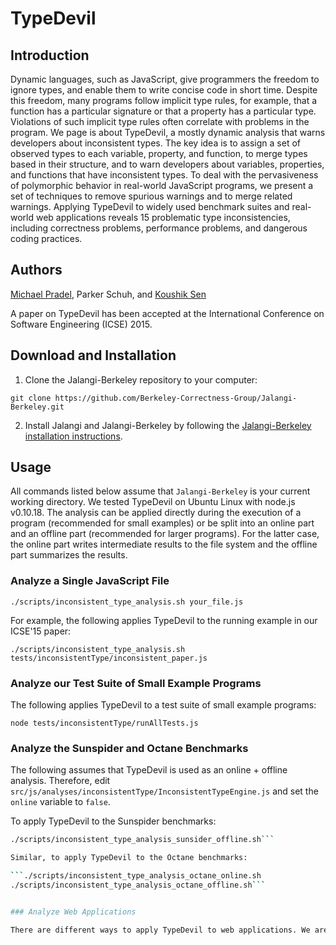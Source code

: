TypeDevil
=========

## Introduction

Dynamic languages, such as JavaScript, give programmers the freedom to ignore types, and enable them to write concise code in short time. Despite this freedom, many programs follow implicit type rules, for example, that a function has a particular signature or that a property has a particular type. Violations of such implicit type rules often correlate with problems in the program. We page is about TypeDevil, a mostly dynamic analysis that warns developers about inconsistent types. The key idea is to assign a set of observed types to each variable, property, and function, to merge types based in their structure, and to warn developers about variables, properties, and functions that have inconsistent types. To deal with the pervasiveness of polymorphic behavior in real-world JavaScript programs, we present a set of techniques to remove spurious warnings and to merge related warnings. Applying TypeDevil to widely used benchmark suites and real-world web applications reveals 15 problematic type inconsistencies, including correctness problems, performance problems, and dangerous coding practices.


## Authors

[Michael Pradel](http://mp.binaervarianz.de/), Parker Schuh, and [Koushik Sen](http://srl.cs.berkeley.edu/~ksen/)

A paper on TypeDevil has been accepted at the International Conference on Software Engineering (ICSE) 2015.


## Download and Installation

1. Clone the Jalangi-Berkeley repository to your computer:
```
git clone https://github.com/Berkeley-Correctness-Group/Jalangi-Berkeley.git
```

2. Install Jalangi and Jalangi-Berkeley by following the [Jalangi-Berkeley installation instructions](https://github.com/Berkeley-Correctness-Group/Jalangi-Berkeley).


## Usage

All commands listed below assume that ```Jalangi-Berkeley``` is your current working directory. We tested TypeDevil on Ubuntu Linux with node.js v0.10.18. The analysis can be applied directly during the execution of a program (recommended for small examples) or be split into an online part and an offline part (recommended for larger programs). For the latter case, the online part writes intermediate results to the file system and the offline part summarizes the results.


### Analyze a Single JavaScript File

```./scripts/inconsistent_type_analysis.sh your_file.js```

For example, the following applies TypeDevil to the running example in our ICSE'15 paper:

```./scripts/inconsistent_type_analysis.sh tests/inconsistentType/inconsistent_paper.js```


### Analyze our Test Suite of Small Example Programs

The following applies TypeDevil to a test suite of small example programs:

```node tests/inconsistentType/runAllTests.js```


### Analyze the Sunspider and Octane Benchmarks

The following assumes that TypeDevil is used as an online + offline analysis. Therefore, edit ```src/js/analyses/inconsistentType/InconsistentTypeEngine.js``` and set the ```online``` variable to ```false```.

To apply TypeDevil to the Sunspider benchmarks:

```./scripts/inconsistent_type_analysis_sunsider_online.sh
./scripts/inconsistent_type_analysis_sunsider_offline.sh```

Similar, to apply TypeDevil to the Octane benchmarks:

```./scripts/inconsistent_type_analysis_octane_online.sh
./scripts/inconsistent_type_analysis_octane_offline.sh```


### Analyze Web Applications

There are different ways to apply TypeDevil to web applications. We are using ```instrumentFF```, a modified version of Firefox that intercepts and instruments all JavaScript code before executing it. Search for ```instrumentFF``` on (this page)[https://github.com/Berkeley-Correctness-Group/Jalangi-Berkeley] for instructions on installing it.


